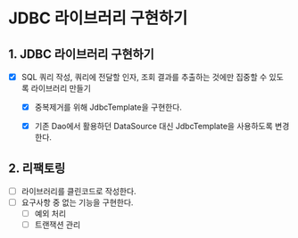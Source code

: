 # JDBC 라이브러리 구현하기

## 1. JDBC 라이브러리 구현하기
- [x] SQL 쿼리 작성, 쿼리에 전달할 인자, 조회 결과를 추출하는 것에만 집중할 수 있도록 라이브러리 만들기
  - [x] 중복제거를 위해 JdbcTemplate을 구현한다.
  - [x] 기존 Dao에서 활용하던 DataSource 대신 JdbcTemplate을 사용하도록 변경한다.


## 2. 리팩토링
- [ ] 라이브러리를 클린코드로 작성한다.
- [ ] 요구사항 중 없는 기능을 구현한다.
  - [ ] 예외 처리
  - [ ] 트랜잭션 관리
